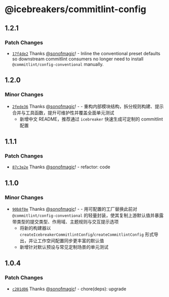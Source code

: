 # @icebreakers/commitlint-config

## 1.2.1

### Patch Changes

- [`17f4de2`](https://github.com/sonofmagic/dev-configs/commit/17f4de206a6a5301c38bb050c19076fae93e4880) Thanks [@sonofmagic](https://github.com/sonofmagic)! - Inline the conventional preset defaults so downstream commitlint consumers no longer need to install `@commitlint/config-conventional` manually.

## 1.2.0

### Minor Changes

- [`2fede36`](https://github.com/sonofmagic/dev-configs/commit/2fede366a29ed990a435c1bd7947504cbcfeda45) Thanks [@sonofmagic](https://github.com/sonofmagic)! - - 重构内部模块结构，拆分规则构建、提示合并与工具函数，提升可维护性并覆盖全面单元测试
  - 新增中文 README，推荐通过 `icebreaker` 快速生成可定制的 commitlint 配置

## 1.1.1

### Patch Changes

- [`87c3e2e`](https://github.com/sonofmagic/dev-configs/commit/87c3e2e9c3f4562e01c22197c6aabc5d853bfd01) Thanks [@sonofmagic](https://github.com/sonofmagic)! - refactor: code

## 1.1.0

### Minor Changes

- [`90b8f0e`](https://github.com/sonofmagic/dev-configs/commit/90b8f0eb9d4f73cc1354a1efed569f5af8163dc0) Thanks [@sonofmagic](https://github.com/sonofmagic)! - - 用可配置的工厂替换此前对 `@commitlint/config-conventional` 的轻量封装，使其复制上游默认值并暴露带类型的提交类型、作用域、主题规则与交互提示选项
  - 将新的构建器以 `createIcebreakerCommitlintConfig`/`createCommitlintConfig` 形式导出，并让工作空间配置同步更丰富的默认值
  - 新增针对默认预设与常见定制场景的单元测试

## 1.0.4

### Patch Changes

- [`c201d06`](https://github.com/sonofmagic/dev-configs/commit/c201d06b9e4d001c083f71c7b3819b61219a106c) Thanks [@sonofmagic](https://github.com/sonofmagic)! - chore(deps): upgrade
